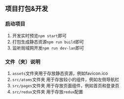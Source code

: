 ## 项目打包&开发
### 启动项目
1. 开发实时预览`npm start`即可
2. 打包生成静态资源`npm run build`即可
3. 监听局域网开发`npm run dev-lan`即可

### 文件（夹）说明
1. `assets`文件夹用于存放静态资源，例如favicon.ico
2. `src/atoms`文件夹 用于存放较小的组件，例如左侧导航栏
3. `src/pages`文件夹 用于存放页面组件，例如首页和登录页
4. `src/redux`文件夹 用于存放`redux`配置
